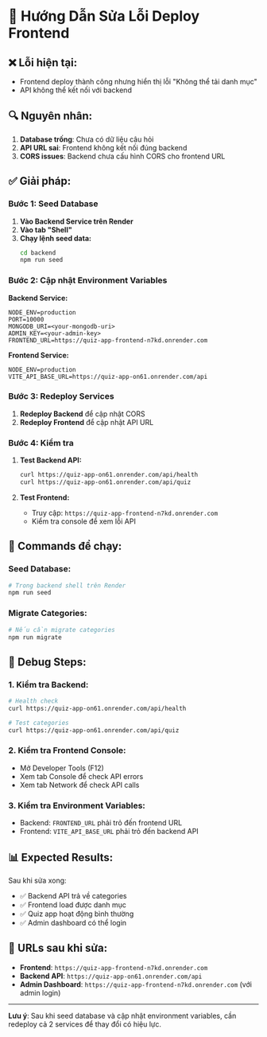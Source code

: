 # 🔧 Hướng Dẫn Sửa Lỗi Deploy Frontend

## ❌ **Lỗi hiện tại:**
- Frontend deploy thành công nhưng hiển thị lỗi "Không thể tải danh mục"
- API không thể kết nối với backend

## 🔍 **Nguyên nhân:**
1. **Database trống**: Chưa có dữ liệu câu hỏi
2. **API URL sai**: Frontend không kết nối đúng backend
3. **CORS issues**: Backend chưa cấu hình CORS cho frontend URL

## ✅ **Giải pháp:**

### **Bước 1: Seed Database**

1. **Vào Backend Service trên Render**
2. **Vào tab "Shell"**
3. **Chạy lệnh seed data:**
   ```bash
   cd backend
   npm run seed
   ```

### **Bước 2: Cập nhật Environment Variables**

**Backend Service:**
```
NODE_ENV=production
PORT=10000
MONGODB_URI=<your-mongodb-uri>
ADMIN_KEY=<your-admin-key>
FRONTEND_URL=https://quiz-app-frontend-n7kd.onrender.com
```

**Frontend Service:**
```
NODE_ENV=production
VITE_API_BASE_URL=https://quiz-app-on61.onrender.com/api
```

### **Bước 3: Redeploy Services**

1. **Redeploy Backend** để cập nhật CORS
2. **Redeploy Frontend** để cập nhật API URL

### **Bước 4: Kiểm tra**

1. **Test Backend API:**
   ```bash
   curl https://quiz-app-on61.onrender.com/api/health
   curl https://quiz-app-on61.onrender.com/api/quiz
   ```

2. **Test Frontend:**
   - Truy cập: `https://quiz-app-frontend-n7kd.onrender.com`
   - Kiểm tra console để xem lỗi API

## 🚀 **Commands để chạy:**

### **Seed Database:**
```bash
# Trong backend shell trên Render
npm run seed
```

### **Migrate Categories:**
```bash
# Nếu cần migrate categories
npm run migrate
```

## 🔧 **Debug Steps:**

### **1. Kiểm tra Backend:**
```bash
# Health check
curl https://quiz-app-on61.onrender.com/api/health

# Test categories
curl https://quiz-app-on61.onrender.com/api/quiz
```

### **2. Kiểm tra Frontend Console:**
- Mở Developer Tools (F12)
- Xem tab Console để check API errors
- Xem tab Network để check API calls

### **3. Kiểm tra Environment Variables:**
- Backend: `FRONTEND_URL` phải trỏ đến frontend URL
- Frontend: `VITE_API_BASE_URL` phải trỏ đến backend API

## 📊 **Expected Results:**

Sau khi sửa xong:
- ✅ Backend API trả về categories
- ✅ Frontend load được danh mục
- ✅ Quiz app hoạt động bình thường
- ✅ Admin dashboard có thể login

## 🎯 **URLs sau khi sửa:**

- **Frontend**: `https://quiz-app-frontend-n7kd.onrender.com`
- **Backend API**: `https://quiz-app-on61.onrender.com/api`
- **Admin Dashboard**: `https://quiz-app-frontend-n7kd.onrender.com` (với admin login)

---

**Lưu ý**: Sau khi seed database và cập nhật environment variables, cần redeploy cả 2 services để thay đổi có hiệu lực.
